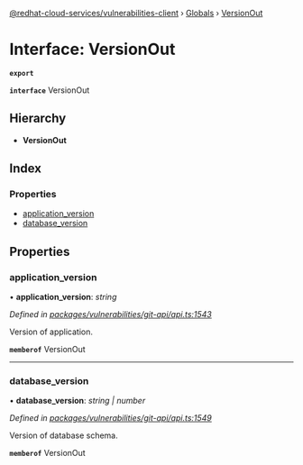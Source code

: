 [@redhat-cloud-services/vulnerabilities-client](../README.md) › [Globals](../globals.md) › [VersionOut](versionout.md)

# Interface: VersionOut

**`export`** 

**`interface`** VersionOut

## Hierarchy

* **VersionOut**

## Index

### Properties

* [application_version](versionout.md#application_version)
* [database_version](versionout.md#database_version)

## Properties

###  application_version

• **application_version**: *string*

*Defined in [packages/vulnerabilities/git-api/api.ts:1543](https://github.com/leSamo/javascript-clients/blob/master/packages/vulnerabilities/git-api/api.ts#L1543)*

Version of application.

**`memberof`** VersionOut

___

###  database_version

• **database_version**: *string | number*

*Defined in [packages/vulnerabilities/git-api/api.ts:1549](https://github.com/leSamo/javascript-clients/blob/master/packages/vulnerabilities/git-api/api.ts#L1549)*

Version of database schema.

**`memberof`** VersionOut
